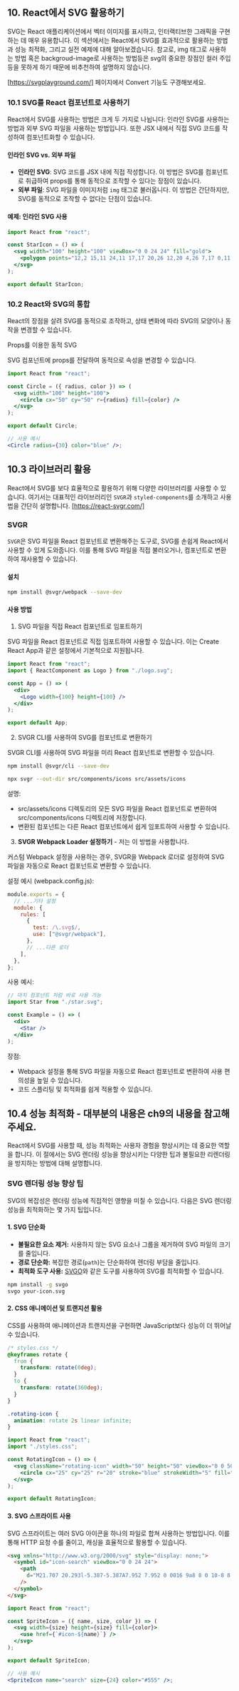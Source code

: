 ## 10. React에서 SVG 활용하기

SVG는 React 애플리케이션에서 벡터 이미지를 표시하고, 인터랙티브한 그래픽을 구현하는 데 매우 유용합니다. 이 섹션에서는 React에서 SVG를 효과적으로 활용하는 방법과 성능 최적화, 그리고 실전 예제에 대해 알아보겠습니다.
참고로, img 태그로 사용하는 방법 혹은 backgroud-image로 사용하는 방법등은 svg의 중요한 장점인 컬러 주입 등을 못하게 하기 때문에 비추천하여 설명하지 않습니다.

[https://svgplayground.com/] 페이지에서 Convert 기능도 구경해보세요.

### 10.1 SVG를 React 컴포넌트로 사용하기

React에서 SVG를 사용하는 방법은 크게 두 가지로 나뉩니다: 인라인 SVG를 사용하는 방법과 외부 SVG 파일을 사용하는 방법입니다. 또한 JSX 내에서 직접 SVG 코드를 작성하여 컴포넌트화할 수 있습니다.

#### 인라인 SVG vs. 외부 파일

- **인라인 SVG**: SVG 코드를 JSX 내에 직접 작성합니다. 이 방법은 SVG를 컴포넌트로 취급하여 props를 통해 동적으로 조작할 수 있다는 장점이 있습니다.
- **외부 파일**: SVG 파일을 이미지처럼 `img` 태그로 불러옵니다. 이 방법은 간단하지만, SVG를 동적으로 조작할 수 없다는 단점이 있습니다.

#### 예제: 인라인 SVG 사용

```jsx
import React from "react";

const StarIcon = () => (
  <svg width="100" height="100" viewBox="0 0 24 24" fill="gold">
    <polygon points="12,2 15,11 24,11 17,17 20,26 12,20 4,26 7,17 0,11 9,11" />
  </svg>
);

export default StarIcon;
```

### 10.2 React와 SVG의 통합

React의 장점을 살려 SVG를 동적으로 조작하고, 상태 변화에 따라 SVG의 모양이나 동작을 변경할 수 있습니다.

Props를 이용한 동적 SVG

SVG 컴포넌트에 props를 전달하여 동적으로 속성을 변경할 수 있습니다.

```jsx
import React from "react";

const Circle = ({ radius, color }) => (
  <svg width="100" height="100">
    <circle cx="50" cy="50" r={radius} fill={color} />
  </svg>
);

export default Circle;

// 사용 예시
<Circle radius={30} color="blue" />;
```

## 10.3 라이브러리 활용

React에서 SVG를 보다 효율적으로 활용하기 위해 다양한 라이브러리를 사용할 수 있습니다. 여기서는 대표적인 라이브러리인 `SVGR`과 `styled-components`를 소개하고 사용법을 간단히 설명합니다. [https://react-svgr.com/]

### SVGR

`SVGR`은 SVG 파일을 React 컴포넌트로 변환해주는 도구로, SVG를 손쉽게 React에서 사용할 수 있게 도와줍니다. 이를 통해 SVG 파일을 직접 불러오거나, 컴포넌트로 변환하여 재사용할 수 있습니다.

#### 설치

```bash
npm install @svgr/webpack --save-dev
```

#### 사용 방법

1. SVG 파일을 직접 React 컴포넌트로 임포트하기

SVG 파일을 React 컴포넌트로 직접 임포트하여 사용할 수 있습니다. 이는 Create React App과 같은 설정에서 기본적으로 지원됩니다.

```jsx
import React from "react";
import { ReactComponent as Logo } from "./logo.svg";

const App = () => (
  <div>
    <Logo width={100} height={100} />
  </div>
);

export default App;
```

2. SVGR CLI를 사용하여 SVG를 컴포넌트로 변환하기

SVGR CLI를 사용하여 SVG 파일을 미리 React 컴포넌트로 변환할 수 있습니다.

```bash
npm install @svgr/cli --save-dev
```

```bash
npx svgr --out-dir src/components/icons src/assets/icons
```

설명:

- src/assets/icons 디렉토리의 모든 SVG 파일을 React 컴포넌트로 변환하여 src/components/icons 디렉토리에 저장합니다.
- 변환된 컴포넌트는 다른 React 컴포넌트에서 쉽게 임포트하여 사용할 수 있습니다.

3. **SVGR Webpack Loader 설정하기** - 저는 이 방법을 사용합니다.

커스텀 Webpack 설정을 사용하는 경우, SVGR을 Webpack 로더로 설정하여 SVG 파일을 자동으로 React 컴포넌트로 변환할 수 있습니다.

설정 예시 (webpack.config.js):

```js
module.exports = {
  // ...기타 설정
  module: {
    rules: [
      {
        test: /\.svg$/,
        use: ["@svgr/webpack"],
      },
      // ...다른 로더
    ],
  },
};
```

사용 예시:

```jsx
// 마치 컴포넌트 처럼 바로 사용 가능
import Star from "./star.svg";

const Example = () => (
  <div>
    <Star />
  </div>
);
```

장점:

- Webpack 설정을 통해 SVG 파일을 자동으로 React 컴포넌트로 변환하여 사용 편의성을 높일 수 있습니다.
- 코드 스플리팅 및 최적화를 쉽게 적용할 수 있습니다.

## 10.4 성능 최적화 - 대부분의 내용은 ch9의 내용을 참고해주세요.

React에서 SVG를 사용할 때, 성능 최적화는 사용자 경험을 향상시키는 데 중요한 역할을 합니다. 이 절에서는 SVG 렌더링 성능을 향상시키는 다양한 팁과 불필요한 리렌더링을 방지하는 방법에 대해 설명합니다.

### SVG 렌더링 성능 향상 팁

SVG의 복잡성은 렌더링 성능에 직접적인 영향을 미칠 수 있습니다. 다음은 SVG 렌더링 성능을 최적화하는 몇 가지 팁입니다.

#### 1. SVG 단순화

- **불필요한 요소 제거:** 사용하지 않는 SVG 요소나 그룹을 제거하여 SVG 파일의 크기를 줄입니다.
- **경로 단순화:** 복잡한 경로(`path`)는 단순화하여 렌더링 부담을 줄입니다.
- **최적화 도구 사용:** [SVGO](https://github.com/svg/svgo)와 같은 도구를 사용하여 SVG를 최적화할 수 있습니다.

```bash
npm install -g svgo
svgo your-icon.svg
```

#### 2. CSS 애니메이션 및 트랜지션 활용

CSS를 사용하여 애니메이션과 트랜지션을 구현하면 JavaScript보다 성능이 더 뛰어날 수 있습니다.

```css
/* styles.css */
@keyframes rotate {
  from {
    transform: rotate(0deg);
  }
  to {
    transform: rotate(360deg);
  }
}

.rotating-icon {
  animation: rotate 2s linear infinite;
}
```

```jsx
import React from "react";
import "./styles.css";

const RotatingIcon = () => (
  <svg className="rotating-icon" width="50" height="50" viewBox="0 0 50 50">
    <circle cx="25" cy="25" r="20" stroke="blue" strokeWidth="5" fill="none" />
  </svg>
);

export default RotatingIcon;
```

#### 3. SVG 스프라이트 사용

SVG 스프라이트는 여러 SVG 아이콘을 하나의 파일로 합쳐 사용하는 방법입니다. 이를 통해 HTTP 요청 수를 줄이고, 캐싱을 효율적으로 활용할 수 있습니다.

```html
<svg xmlns="http://www.w3.org/2000/svg" style="display: none;">
  <symbol id="icon-search" viewBox="0 0 24 24">
    <path
      d="M21.707 20.293l-5.387-5.387A7.952 7.952 0 0016 9a8 8 0 10-8 8 7.952 7.952 0 005.906-2.68l5.387 5.387a1 1 0 001.414-1.414zM4 9a6 6 0 1112 0 6 6 0 01-12 0z"
    />
  </symbol>
</svg>
```

```jsx
import React from "react";

const SpriteIcon = ({ name, size, color }) => (
  <svg width={size} height={size} fill={color}>
    <use href={`#icon-${name}`} />
  </svg>
);

export default SpriteIcon;

// 사용 예시
<SpriteIcon name="search" size={24} color="#555" />;
```
